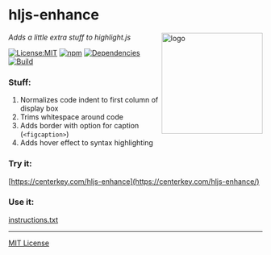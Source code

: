 # hljs-enhance
<img src=https://centerkey.com/graphics/center-key-logo.svg align=right width=200 alt=logo>

_Adds a little extra stuff to highlight.js_

[![License:MIT](https://img.shields.io/badge/License-MIT-blue.svg)](https://github.com/center-key/hljs-enhance/blob/master/LICENSE.txt)
[![npm](https://img.shields.io/npm/v/hljs-enhance.svg)](https://www.npmjs.com/package/hljs-enhance)
[![Dependencies](https://david-dm.org/center-key/hljs-enhance/status.svg)](https://david-dm.org/center-key/hljs-enhance)
[![Build](https://travis-ci.org/center-key/hljs-enhance.svg)](https://travis-ci.org/center-key/hljs-enhance)

### Stuff:
1. Normalizes code indent to first column of display box
1. Trims whitespace around code
1. Adds border with option for caption (`<figcaption>`)
1. Adds hover effect to syntax highlighting

### Try it:
[https://centerkey.com/hljs-enhance](https://centerkey.com/hljs-enhance/)

### Use it:
[instructions.txt](instructions.txt)

---
[MIT License](LICENSE.txt)
